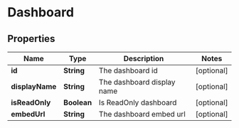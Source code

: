 
# Dashboard

## Properties
Name | Type | Description | Notes
------------ | ------------- | ------------- | -------------
**id** | **String** | The dashboard id |  [optional]
**displayName** | **String** | The dashboard display name |  [optional]
**isReadOnly** | **Boolean** | Is ReadOnly dashboard |  [optional]
**embedUrl** | **String** | The dashboard embed url |  [optional]



